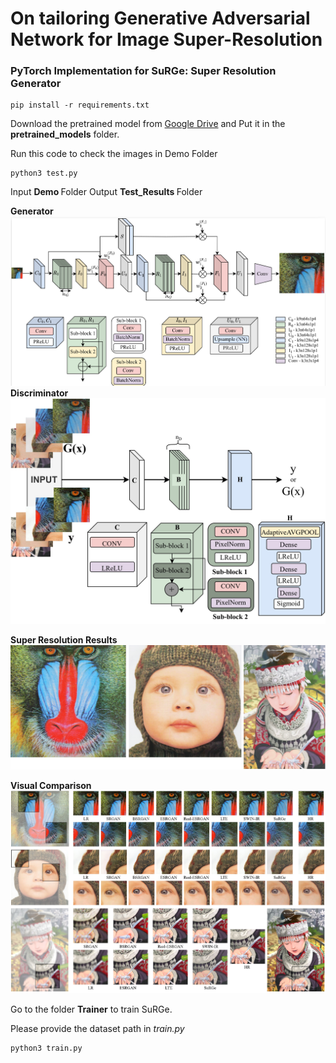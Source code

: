 # On tailoring Generative Adversarial Network for Image Super-Resolution</b>

<h3> PyTorch Implementation for <b>SuRGe: Super Resolution Generator</b> </h3>

```
pip install -r requirements.txt
```
Download the pretrained model from [Google Drive](https://drive.google.com/file/d/1cd0RUOTbD30dqLbngZ0h7GsvqiZK4RZQ/view?usp=drive_link) and Put it in the <b>pretrained_models</b> folder.

Run this code to check the images in Demo Folder

```
python3 test.py
```

Input <b> Demo </b> Folder 
Output <b> Test_Results </b> Folder

<b> Generator </b>
![Generator](https://github.com/Thecoder1012/SuRGe/blob/main/assets/generator_updated.png)
<b> Discriminator </b>
![Discriminator](https://github.com/Thecoder1012/SuRGe/blob/main/assets/discriminator_main.jpg)

<b> Super Resolution Results </b>
![Results](https://github.com/Thecoder1012/SuRGe/blob/main/assets/image_SR.png)

<b> Visual Comparison </b>
![Results](https://github.com/Thecoder1012/SuRGe/blob/main/assets/Qualitative.jpg)

Go to the folder <b>Trainer</b> to train SuRGe. 

Please provide the dataset path in <i>train.py</i>

```
python3 train.py
```
